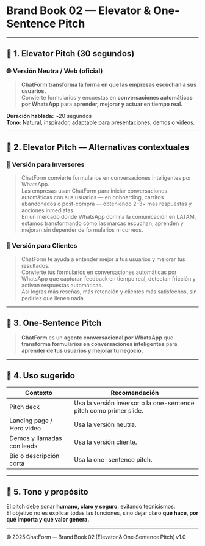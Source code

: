 # Brand Book 02 — Elevator & One-Sentence Pitch

---

## 🔹 1. Elevator Pitch (30 segundos)

### 🌐 Versión Neutra / Web (oficial)

> **ChatForm transforma la forma en que las empresas escuchan a sus usuarios.**  
> Convierte formularios y encuestas en **conversaciones automáticas por WhatsApp** para **aprender, mejorar y actuar en tiempo real.**

**Duración hablada:** ~20 segundos  
**Tono:** Natural, inspirador, adaptable para presentaciones, demos o videos.

---

## 🔹 2. Elevator Pitch — Alternativas contextuales

### 💼 Versión para Inversores  
> ChatForm convierte formularios en conversaciones inteligentes por WhatsApp.  
> Las empresas usan ChatForm para iniciar conversaciones automáticas con sus usuarios — en onboarding, carritos abandonados o post-compra — obteniendo 2–3× más respuestas y acciones inmediatas.  
> En un mercado donde WhatsApp domina la comunicación en LATAM, estamos transformando cómo las marcas escuchan, aprenden y mejoran sin depender de formularios ni correos.

### 🧩 Versión para Clientes  
> ChatForm te ayuda a entender mejor a tus usuarios y mejorar tus resultados.  
> Convierte tus formularios en conversaciones automáticas por WhatsApp que capturan feedback en tiempo real, detectan fricción y activan respuestas automáticas.  
> Así logras más reseñas, más retención y clientes más satisfechos, sin pedirles que llenen nada.

---

## 🔹 3. One-Sentence Pitch

> **ChatForm** es un **agente conversacional por WhatsApp** que **transforma formularios en conversaciones inteligentes** para **aprender de tus usuarios y mejorar tu negocio.**

---

## 🔹 4. Uso sugerido

| Contexto | Recomendación |
|-----------|----------------|
| Pitch deck | Usa la versión inversor o la one-sentence pitch como primer slide. |
| Landing page / Hero video | Usa la versión neutra. |
| Demos y llamadas con leads | Usa la versión cliente. |
| Bio o descripción corta | Usa la one-sentence pitch. |

---

## 🔹 5. Tono y propósito

El pitch debe sonar **humano, claro y seguro**, evitando tecnicismos.  
El objetivo no es explicar todas las funciones, sino dejar claro **qué hace, por qué importa y qué valor genera.**

---

© 2025 ChatForm — Brand Book 02 (Elevator & One‑Sentence Pitch) v1.0
